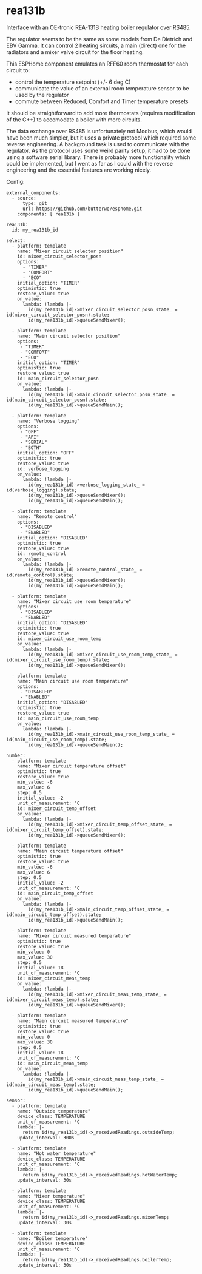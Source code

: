 # rea131b
Interface with an OE-tronic REA-131B heating boiler regulator over RS485.

The regulator seems to be the same as some models from De Dietrich and EBV Gamma. It can control 2 heating sircuits, a main (direct) one for the radiators and a mixer valve circuit for the floor heating.

This ESPHome component emulates an RFF60 room thermostat for each circuit to:
- control the temperature setpoint (+/- 6 deg C)
- communicate the value of an external room temperature sensor to be used by the regulator
- commute between Reduced, Comfort and Timer temperature presets

It should be straightforward to add more thermostats (requires modification of the C++) to accomodate a boiler with more circuits.

The data exchange over RS485 is unfortunately not Modbus, which would have been much simpler, but it uses a private protocol which required some reverse engineering.
A background task is used to communicate with the regulator. As the protocol uses some weird parity setup, it had to be done using a software serial library.
There is probably more functionality which could be implemented, but I went as far as I could with the reverse engineering and the essential features are working nicely.

Config:

```
external_components:
  - source:
      type: git
      url: https://github.com/butterwo/esphome.git
    components: [ rea131b ]

rea131b:
  id: my_rea131b_id

select:
  - platform: template
    name: "Mixer circuit selector position"
    id: mixer_circuit_selector_posn
    options:
      - "TIMER"
      - "COMFORT"
      - "ECO"
    initial_option: "TIMER"
    optimistic: true
    restore_value: true
    on_value:
      lambda: !lambda |-
        id(my_rea131b_id)->mixer_circuit_selector_posn_state_ = id(mixer_circuit_selector_posn).state;
        id(my_rea131b_id)->queueSendMixer();

  - platform: template
    name: "Main circuit selector position"
    options:
     - "TIMER"
     - "COMFORT"
     - "ECO"
    initial_option: "TIMER"
    optimistic: true
    restore_value: true
    id: main_circuit_selector_posn
    on_value:
      lambda: !lambda |-
        id(my_rea131b_id)->main_circuit_selector_posn_state_ = id(main_circuit_selector_posn).state;
        id(my_rea131b_id)->queueSendMain();

  - platform: template
    name: "Verbose logging"
    options:
     - "OFF"
     - "API"
     - "SERIAL"
     - "BOTH"
    initial_option: "OFF"
    optimistic: true
    restore_value: true
    id: verbose_logging
    on_value:
      lambda: !lambda |-
        id(my_rea131b_id)->verbose_logging_state_ = id(verbose_logging).state;
        id(my_rea131b_id)->queueSendMixer();
        id(my_rea131b_id)->queueSendMain();

  - platform: template
    name: "Remote control"
    options:
     - "DISABLED"
     - "ENABLED"
    initial_option: "DISABLED"
    optimistic: true
    restore_value: true
    id: remote_control
    on_value:
      lambda: !lambda |-
        id(my_rea131b_id)->remote_control_state_ = id(remote_control).state;
        id(my_rea131b_id)->queueSendMixer();
        id(my_rea131b_id)->queueSendMain();

  - platform: template
    name: "Mixer circuit use room temperature"
    options:
     - "DISABLED"
     - "ENABLED"
    initial_option: "DISABLED"
    optimistic: true
    restore_value: true
    id: mixer_circuit_use_room_temp
    on_value:
      lambda: !lambda |-
        id(my_rea131b_id)->mixer_circuit_use_room_temp_state_ = id(mixer_circuit_use_room_temp).state;
        id(my_rea131b_id)->queueSendMixer();

  - platform: template
    name: "Main circuit use room temperature"
    options:
     - "DISABLED"
     - "ENABLED"
    initial_option: "DISABLED"
    optimistic: true
    restore_value: true
    id: main_circuit_use_room_temp
    on_value:
      lambda: !lambda |-
        id(my_rea131b_id)->main_circuit_use_room_temp_state_ = id(main_circuit_use_room_temp).state;
        id(my_rea131b_id)->queueSendMain();

number:
  - platform: template
    name: "Mixer circuit temperature offset"
    optimistic: true
    restore_value: true
    min_value: -6
    max_value: 6
    step: 0.5
    initial_value: -2
    unit_of_measurement: °C
    id: mixer_circuit_temp_offset
    on_value:
      lambda: !lambda |-
        id(my_rea131b_id)->mixer_circuit_temp_offset_state_ = id(mixer_circuit_temp_offset).state;
        id(my_rea131b_id)->queueSendMixer();

  - platform: template
    name: "Main circuit temperature offset"
    optimistic: true
    restore_value: true
    min_value: -6
    max_value: 6
    step: 0.5
    initial_value: -2
    unit_of_measurement: °C
    id: main_circuit_temp_offset
    on_value:
      lambda: !lambda |-
        id(my_rea131b_id)->main_circuit_temp_offset_state_ = id(main_circuit_temp_offset).state;
        id(my_rea131b_id)->queueSendMain();

  - platform: template
    name: "Mixer circuit measured temperature"
    optimistic: true
    restore_value: true
    min_value: 0
    max_value: 30
    step: 0.5
    initial_value: 18
    unit_of_measurement: °C
    id: mixer_circuit_meas_temp
    on_value:
      lambda: !lambda |-
        id(my_rea131b_id)->mixer_circuit_meas_temp_state_ = id(mixer_circuit_meas_temp).state;
        id(my_rea131b_id)->queueSendMixer();

  - platform: template
    name: "Main circuit measured temperature"
    optimistic: true
    restore_value: true
    min_value: 0
    max_value: 30
    step: 0.5
    initial_value: 18
    unit_of_measurement: °C
    id: main_circuit_meas_temp
    on_value:
      lambda: !lambda |-
        id(my_rea131b_id)->main_circuit_meas_temp_state_ = id(main_circuit_meas_temp).state;
        id(my_rea131b_id)->queueSendMain();

sensor:
  - platform: template
    name: "Outside temperature"
    device_class: TEMPERATURE
    unit_of_measurement: °C
    lambda: |-
      return id(my_rea131b_id)->_receivedReadings.outsideTemp;
    update_interval: 300s

  - platform: template
    name: "Hot water temperature"
    device_class: TEMPERATURE
    unit_of_measurement: °C
    lambda: |-
      return id(my_rea131b_id)->_receivedReadings.hotWaterTemp;
    update_interval: 30s

  - platform: template
    name: "Mixer temperature"
    device_class: TEMPERATURE
    unit_of_measurement: °C
    lambda: |-
      return id(my_rea131b_id)->_receivedReadings.mixerTemp;
    update_interval: 30s

  - platform: template
    name: "Boiler temperature"
    device_class: TEMPERATURE
    unit_of_measurement: °C
    lambda: |-
      return id(my_rea131b_id)->_receivedReadings.boilerTemp;
    update_interval: 30s
```









